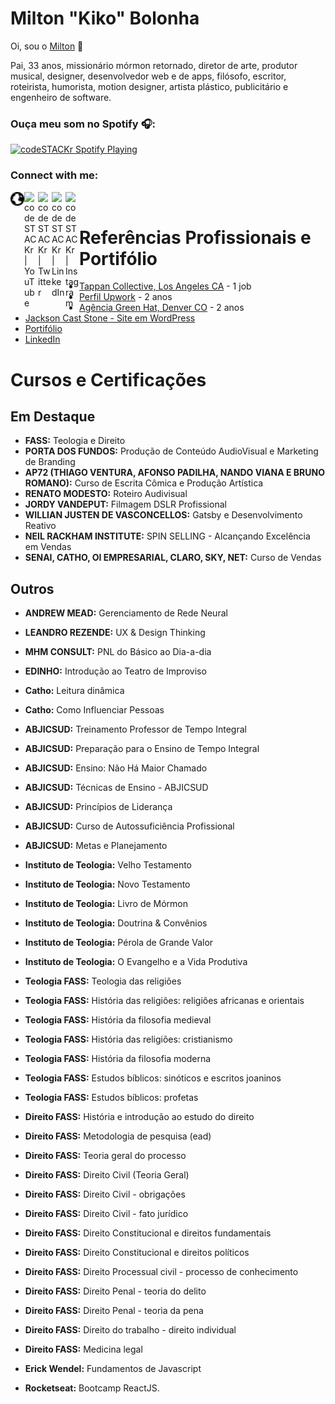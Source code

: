 # Milton "Kiko" Bolonha

Oi, sou o [Milton](https://www.instagram.com/kikobolonha) 👋

Pai, 33 anos, missionário mórmon retornado, diretor de arte, produtor musical, designer, desenvolvedor web e de apps, filósofo, escritor, roteirista, humorista, motion designer, artista plástico, publicitário e engenheiro de software.

### Ouça meu som no Spotify 🎧:

[<img src="https://now-playing-codestackr.vercel.app/api/spotify-playing" alt="codeSTACKr Spotify Playing" width="350" />](https://open.spotify.com/artist/5Y58GFhW1UudqtCnf98IzA)



### Connect with me:

[<img align="left" alt="codeSTACKr.com" width="22px" src="https://raw.githubusercontent.com/iconic/open-iconic/master/svg/globe.svg" />](https://bolonha.dev/)
[<img align="left" alt="codeSTACKr | YouTube" width="22px" src="https://cdn.jsdelivr.net/npm/simple-icons@v3/icons/youtube.svg" />](https://www.youtube.com/channel/UCxl1Og51qXSGhUoIFueDvWw)
[<img align="left" alt="codeSTACKr | Twitter" width="22px" src="https://cdn.jsdelivr.net/npm/simple-icons@v3/icons/twitter.svg" />](https://twitter.com/bolonhadev)
[<img align="left" alt="codeSTACKr | LinkedIn" width="22px" src="https://cdn.jsdelivr.net/npm/simple-icons@v3/icons/linkedin.svg" />](https://www.linkedin.com/in/bolonhadev/)
[<img align="left" alt="codeSTACKr | Instagram" width="22px" src="https://cdn.jsdelivr.net/npm/simple-icons@v3/icons/instagram.svg" />](https://www.instagram.com/kikobolonha/)

<br />



# Referências Profissionais e Portifólio

- [Tappan Collective, Los Angeles CA](https://www.tappancollective.com/) - 1 job
- [Perfil Upwork](https://www.upwork.com/o/profiles/users/~01791c48f168400a9f/) - 2 anos
- [Agência Green Hat, Denver CO](https://www.greenhatwebs.com/) - 2 anos
- [Jackson Cast Stone - Site em WordPress](https://www.jacksoncaststone.com/)
- [Portifólio](https://bolonha.dev/portifolio.pdf)
- [LinkedIn](https://www.linkedin.com/in/bolonhadev/)


# Cursos e Certificações

## Em Destaque

- __FASS:__ Teologia e Direito
- __PORTA DOS FUNDOS:__ Produção de Conteúdo AudioVisual e Marketing de Branding
- __AP72 (THIAGO VENTURA, AFONSO PADILHA, NANDO VIANA E BRUNO ROMANO):__ Curso de Escrita Cômica e Produção Artística
- __RENATO MODESTO:__ Roteiro Audivisual
- __JORDY VANDEPUT:__ Filmagem DSLR Profissional
- __WILLIAN JUSTEN DE VASCONCELLOS:__ Gatsby e Desenvolvimento Reativo
- __NEIL RACKHAM INSTITUTE:__ SPIN SELLING - Alcançando Excelência em Vendas
- __SENAI, CATHO, OI EMPRESARIAL, CLARO, SKY, NET:__ Curso de Vendas


## Outros

- __ANDREW MEAD:__ Gerenciamento de Rede Neural
- __LEANDRO REZENDE:__ UX & Design Thinking
- __MHM CONSULT:__ PNL do Básico ao Dia-a-dia
- __EDINHO:__ Introdução ao Teatro de Improviso
- __Catho:__ Leitura dinâmica
- __Catho:__ Como Influenciar Pessoas

- __ABJICSUD:__ Treinamento Professor de Tempo Integral
- __ABJICSUD:__ Preparação para o Ensino de Tempo Integral
- __ABJICSUD:__ Ensino: Não Há Maior Chamado
- __ABJICSUD:__ Técnicas de Ensino - ABJICSUD
- __ABJICSUD:__ Princípios de Liderança
- __ABJICSUD:__ Curso de Autossuficiência Profissional
- __ABJICSUD:__ Metas e Planejamento

- __Instituto de Teologia:__ Velho Testamento
- __Instituto de Teologia:__ Novo Testamento
- __Instituto de Teologia:__ Livro de Mórmon
- __Instituto de Teologia:__ Doutrina & Convênios
- __Instituto de Teologia:__ Pérola de Grande Valor
- __Instituto de Teologia:__ O Evangelho e a Vida Produtiva

- __Teologia FASS:__ Teologia das religiões
- __Teologia FASS:__ História das religiões: religiões africanas e orientais
- __Teologia FASS:__ História da filosofia medieval
- __Teologia FASS:__ História das religiões: cristianismo
- __Teologia FASS:__ História da filosofia moderna
- __Teologia FASS:__ Estudos bíblicos: sinóticos e escritos joaninos
- __Teologia FASS:__ Estudos bíblicos: profetas

- __Direito FASS:__ História e introdução ao estudo do direito
- __Direito FASS:__ Metodologia de pesquisa (ead)
- __Direito FASS:__ Teoria geral do processo
- __Direito FASS:__ Direito Civil (Teoria Geral)
- __Direito FASS:__ Direito Civil - obrigações
- __Direito FASS:__ Direito Civil - fato jurídico
- __Direito FASS:__ Direito Constitucional e direitos fundamentais
- __Direito FASS:__ Direito Constitucional e direitos políticos
- __Direito FASS:__ Direito Processual civil - processo de conhecimento
- __Direito FASS:__ Direito Penal - teoria do delito
- __Direito FASS:__ Direito Penal - teoria da pena
- __Direito FASS:__ Direito do trabalho - direito individual
- __Direito FASS:__ Medicina legal

- __Erick Wendel:__ Fundamentos de Javascript
- __Rocketseat:__ Bootcamp ReactJS.

